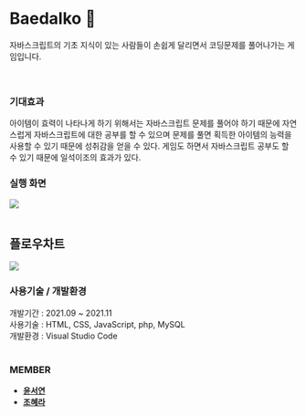 # Baedalko :running:
자바스크립트의 기초 지식이 있는 사람들이 손쉽게 달리면서 코딩문제를 풀어나가는 게임입니다.<br>
<br><br>
### 기대효과
아이템이 효력이 나타나게 하기 위해서는 자바스크립트 문제를 풀어야 하기 때문에 자연스럽게 자바스크립트에 대한 공부를 할 수 있으며 문제를 풀면 획득한 아이템의 능력을 사용할 수 있기 때문에 성취감을 얻을 수 있다. 게임도 하면서 자바스크립트 공부도 할 수 있기 때문에 일석이조의 효과가 있다.

### 실행 화면
<img src="https://geode-gem-7b6.notion.site/image/https%3A%2F%2Fs3-us-west-2.amazonaws.com%2Fsecure.notion-static.com%2F86306342-62c7-4fff-bece-3885bdd81cfc%2F%EB%8B%A4%EC%9A%B4.png?table=block&id=cf167790-f07c-4f92-b65d-ce0a8097a706&spaceId=e92763c1-d739-496d-9b03-1671bf3014eb&width=2000&userId=&cache=v2">
<br><br>

## 플로우차트
<img src="https://geode-gem-7b6.notion.site/image/https%3A%2F%2Fs3-us-west-2.amazonaws.com%2Fsecure.notion-static.com%2Fcebd7411-63d8-49f1-8a02-32350b29ca66%2Fflowchart.png?table=block&id=ac3ff70b-6051-4505-b9b7-f29c3682aac5&spaceId=e92763c1-d739-496d-9b03-1671bf3014eb&width=1060&userId=&cache=v2">

### 사용기술 / 개발환경
개발기간 : 2021.09 ~ 2021.11<br>
사용기술 : HTML, CSS, JavaScript, php, MySQL<br>
개발환경 : Visual Studio Code
<br><br>

### MEMBER
* **[윤서연](https://github.com/yoon-seo-yeon)** 
* **[조혜라](https://github.com/areyh817)** 


